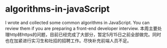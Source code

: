 # algorithms-in-javaScript
I wrote and collected some common algorithms in JavaScript. You can review them if you are preparing a front-end developer interview.
本周主要处理http转https的问题，目前已经完成了大部分，暂定5月15日之前全部做完。同时也在加紧进行实习生和社招的招聘工作。尽快补充前端人员不足。